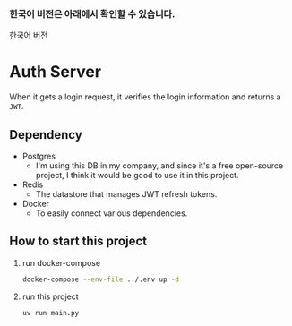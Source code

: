 ### 한국어 버전은 아래에서 확인할 수 있습니다.

[한국어 버전](./docs/README.ko.md)

# Auth Server

When it gets a login request, it verifies the login information and returns a `JWT`.

## Dependency
- Postgres  
  - I'm using this DB in my company, and since it's a free open-source project, I think it would be good to use it in this project.
- Redis
  - The datastore that manages JWT refresh tokens.
- Docker
  - To easily connect various dependencies.

## How to start this project

1. run docker-compose

    ``` bash
    docker-compose --env-file ../.env up -d
    ```

2. run this project

    ``` bash
    uv run main.py
    ```
